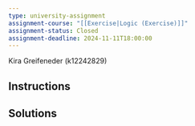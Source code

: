 ```yaml
---
type: university-assignment
assignment-course: "[[Exercise|Logic (Exercise)]]"
assignment-status: Closed
assignment-deadline: 2024-11-11T18:00:00
---
```

Kira Greifeneder (k12242829)
## Instructions

## Solutions
